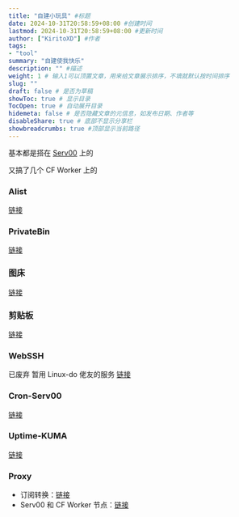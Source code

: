 ```yaml
---
title: "自建小玩具" #标题
date: 2024-10-31T20:58:59+08:00 #创建时间
lastmod: 2024-10-31T20:58:59+08:00 #更新时间
author: ["KiritoXD"] #作者
tags: 
- "tool"
summary: "自建使我快乐"
description: "" #描述
weight: 1 # 输入1可以顶置文章，用来给文章展示排序，不填就默认按时间排序
slug: ""
draft: false # 是否为草稿
showToc: true # 显示目录
TocOpen: true # 自动展开目录
hidemeta: false # 是否隐藏文章的元信息，如发布日期、作者等
disableShare: true # 底部不显示分享栏
showbreadcrumbs: true #顶部显示当前路径
---
```


基本都是搭在 [Serv00](https://jtb.050623.xyz/?3c36a270046e5ca8#EFh9JK2b9WwHU3XPmViZSdkd9PQVLvFXPzPetm6c9nnn) 上的

又搞了几个 CF Worker 上的

### Alist  

[链接](https://kiritoxd.us.kg/)  

### PrivateBin  

[链接](https://jtb.050623.xyz/)  

### 图床

[链接](https://img.050623.xyz/)  

### 剪贴板

[链接](https://paste.050623.xyz/)  

### WebSSH  

已废弃  暂用 Linux-do 佬友的服务 [链接](https://webssh.linux-do.rr.nu/) 

### Cron-Serv00  

[链接](https://cron.050623.xyz/) 

### Uptime-KUMA

[链接](https://status.050623.xyz/) 

### Proxy

- 订阅转换：[链接](https://sub.050623.xyz/) 
- Serv00 和 CF Worker 节点：[链接](https://sub.050623.xyz/b/c4dY6hl) 

